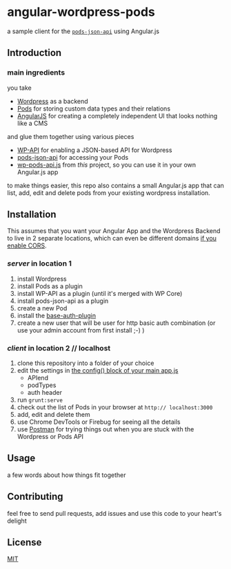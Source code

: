 angular-wordpress-pods
======================

a sample client for the [`pods-json-api`](https://github.com/pods-framework/pods-json-api) using Angular.js

## Introduction

### main ingredients

you take

* [Wordpress](http://wordpress.org/) as a backend
* [Pods](http://pods.io/) for storing custom data types and their relations
* [AngularJS](https://angularjs.org/) for creating a completely independent UI that looks nothing like a CMS
 
and glue them together using various pieces 

* [WP-API](https://github.com/WP-API/WP-API) for enabling a JSON-based API for Wordpress
* [pods-json-api](https://github.com/pods-framework/pods-json-api) for accessing your Pods
* [wp-pods-api.js](/example/app/scripts/wp-pods-api.js) from *this* project, so you can use it in your own Angular.js app

to make things easier, this repo also contains a small Angular.js app that can list, add, edit and delete pods from your existing wordpress installation.

## Installation

This assumes that you want your Angular App and the Wordpress Backend to live in 2 separate locations, which can even be different domains [if you enable CORS](https://github.com/WP-API/WP-API/issues/144).

### *server* in location 1
1. install Wordpress
2. install Pods as a plugin
3. install WP-API as a plugin (until it's merged with WP Core)
4. install pods-json-api as a plugin
5. create a new Pod
6. install the [base-auth-plugin](https://github.com/WP-API/Basic-Auth)
7. create a new user that will be user for http basic auth combination (or use your admin account from first install ;-) )

### *client* in location 2 // localhost
1. clone this repository into a folder of your choice
2. edit the settings in [the config() block of your main app.js](/example/app/scripts/app.js#L22)
    - APIend
    - podTypes
    - auth header
3. run `grunt:serve`
4. check out the list of Pods in your browser at `http:// localhost:3000`
5. add, edit and delete them
6. use Chrome DevTools or Firebug for seeing all the details
7. use [Postman](www.getpostman.com/) for trying things out when you are stuck with the Wordpress or Pods API

## Usage

a few words about how things fit together

## Contributing

feel free to send pull requests, add issues and use this code to your heart's delight

## License

[MIT](/LICENSE)
